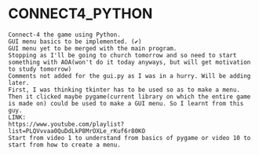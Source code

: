 # CONNECT4_PYTHON
	Connect-4 the game using Python.
	GUI menu basics to be implemented. (✔)
	GUI menu yet to be merged with the main program.
	Stopping as I'll be going to church tomorrow and so need to start something with AOA(won't do it today anyways, but will get motivation to study tomorrow)
	Comments not added for the gui.py as I was in a hurry. Will be adding later. 
	First, I was thinking tkinter has to be used so as to make a menu. Then it clicked maybe pygame(current library on which the entire game is made on) could be used to make a GUI menu. So I learnt from this guy. 
	LINK:
	https://www.youtube.com/playlist?list=PLQVvvaa0QuDdLkP8MrOXLe_rKuf6r80KO
	Start from video 1 to understand from basics of pygame or video 10 to start from how to create a menu.
